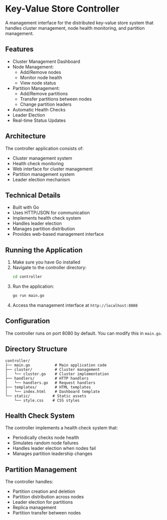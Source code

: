 # Key-Value Store Controller

A management interface for the distributed key-value store system that handles cluster management, node health monitoring, and partition management.

## Features

- Cluster Management Dashboard
- Node Management:
  - Add/Remove nodes
  - Monitor node health
  - View node status
- Partition Management:
  - Add/Remove partitions
  - Transfer partitions between nodes
  - Change partition leaders
- Automatic Health Checks
- Leader Election
- Real-time Status Updates

## Architecture

The controller application consists of:
- Cluster management system
- Health check monitoring
- Web interface for cluster management
- Partition management system
- Leader election mechanism

## Technical Details

- Built with Go
- Uses HTTP/JSON for communication
- Implements health check system
- Handles leader election
- Manages partition distribution
- Provides web-based management interface

## Running the Application

1. Make sure you have Go installed
2. Navigate to the controller directory:
   ```bash
   cd controller
   ```
3. Run the application:
   ```bash
   go run main.go
   ```
4. Access the management interface at `http://localhost:8080`

## Configuration

The controller runs on port 8080 by default. You can modify this in `main.go`.

## Directory Structure

```
controller/
├── main.go           # Main application code
├── cluster/          # Cluster management
│   └── cluster.go    # Cluster implementation
├── handlers/         # HTTP handlers
│   └── handlers.go   # Request handlers
├── templates/        # HTML templates
│   └── index.html    # Dashboard template
└── static/          # Static assets
    └── style.css    # CSS styles
```

## Health Check System

The controller implements a health check system that:
- Periodically checks node health
- Simulates random node failures
- Handles leader election when nodes fail
- Manages partition leadership changes

## Partition Management

The controller handles:
- Partition creation and deletion
- Partition distribution across nodes
- Leader election for partitions
- Replica management
- Partition transfer between nodes 